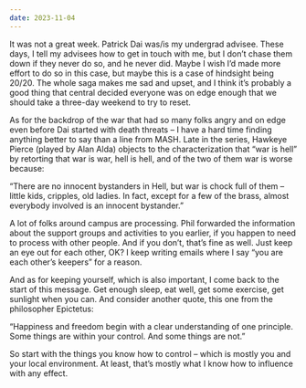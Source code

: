 ```yaml
---
date: 2023-11-04
---
```


It was not a great week.  Patrick Dai was/is my undergrad advisee.  These days, I tell my advisees how to get in touch with me, but I don’t chase them down if they never do so, and he never did.  Maybe I wish I’d made more effort to do so in this case, but maybe this is a case of hindsight being 20/20.  The whole saga makes me sad and upset, and I think it’s probably a good thing that central decided everyone was on edge enough that we should take a three-day weekend to try to reset.
 
As for the backdrop of the war that had so many folks angry and on edge even before Dai started with death threats – I have a hard time finding anything better to say than a line from MASH.  Late in the series, Hawkeye Pierce (played by Alan Alda) objects to the characterization that “war is hell” by retorting that war is war, hell is hell, and of the two of them war is worse because:
 
“There are no innocent bystanders in Hell, but war is chock full of them – little kids, cripples, old ladies. In fact, except for a few of the brass, almost everybody involved is an innocent bystander.”
 
A lot of folks around campus are processing.  Phil forwarded the information about the support groups and activities to you earlier, if you happen to need to process with other people.  And if you don’t, that’s fine as well.  Just keep an eye out for each other, OK?  I keep writing emails where I say “you are each other’s keepers” for a reason.
 
And as for keeping yourself, which is also important, I come back to the start of this message.  Get enough sleep, eat well, get some exercise, get sunlight when you can.  And consider another quote, this one from the philosopher Epictetus:
 
“Happiness and freedom begin with a clear understanding of one principle.  Some things are within your control.  And some things are not.”
 
So start with the things you know how to control – which is mostly you and your local environment.  At least, that’s mostly what I know how to influence with any effect.
 
